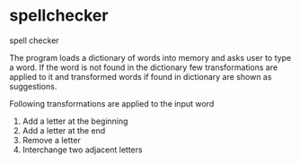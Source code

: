 # spellchecker
spell checker

The program loads a dictionary of words into memory and asks user to type a word. If the word is not found in the dictionary few transformations are applied to it and 
transformed words if found in dictionary are shown as suggestions.

Following transformations are applied to the input word
1. Add a letter at the beginning 
2. Add a letter at the end
3. Remove a letter
4. Interchange two adjacent letters
